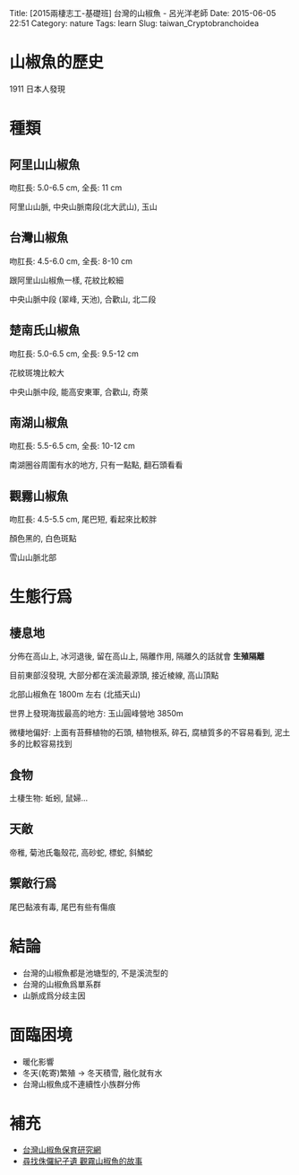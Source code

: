 Title: [2015兩棲志工-基礎班] 台灣的山椒魚 - 呂光洋老師 
Date: 2015-06-05 22:51
Category: nature
Tags: learn
Slug: taiwan_Cryptobranchoidea

# 山椒魚的歷史

1911 日本人發現

# 種類

## 阿里山山椒魚

吻肛長: 5.0-6.5 cm, 全長: 11 cm

阿里山山脈, 中央山脈南段(北大武山), 玉山

## 台灣山椒魚

吻肛長: 4.5-6.0 cm, 全長: 8-10 cm

跟阿里山山椒魚一樣, 花紋比較細

中央山脈中段 (翠峰, 天池), 合歡山, 北二段

## 楚南氏山椒魚

吻肛長: 5.0-6.5 cm, 全長: 9.5-12 cm

花紋斑塊比較大

中央山脈中段, 能高安東軍, 合歡山, 奇萊

## 南湖山椒魚

吻肛長: 5.5-6.5 cm, 全長: 10-12 cm

南湖圈谷周圍有水的地方, 只有一點點, 翻石頭看看


## 觀霧山椒魚

吻肛長: 4.5-5.5 cm, 尾巴短, 看起來比較胖

顏色黑的, 白色斑點

雪山山脈北部

# 生態行爲

## 棲息地

分佈在高山上, 冰河退後, 留在高山上, 隔離作用, 隔離久的話就會 **生殖隔離**

目前東部沒發現, 大部分都在溪流最源頭, 接近棱線, 高山頂點

北部山椒魚在 1800m 左右 (北插天山)

世界上發現海拔最高的地方: 玉山圓峰營地 3850m 

微棲地偏好: 上面有苔蘚植物的石頭, 植物根系, 碎石, 腐植質多的不容易看到, 泥土多的比較容易找到

## 食物

土棲生物: 蚯蚓, 鼠婦...

## 天敵

帝稚, 菊池氏龜殼花, 高砂蛇, 標蛇, 斜鱗蛇

## 禦敵行爲

尾巴黏液有毒, 尾巴有些有傷痕

# 結論

* 台灣的山椒魚都是池塘型的, 不是溪流型的
* 台灣的山椒魚爲單系群
* 山脈成爲分歧主因

# 面臨困境

* 暖化影響
* 冬天(乾寄)繁殖 -> 冬天積雪, 融化就有水
* 台灣山椒魚成不連續性小族群分佈

# 補充

* [台灣山椒魚保育研究網](http://140.122.143.143/jslai/index.html)
* [尋找侏儸紀孑遺 觀霧山椒魚的故事](http://e-learning.froghome.org/mod/resource/view.php?inpopup=true&id=2334)

